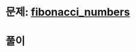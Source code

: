 # 문제: [fibonacci_numbers](https://www.hackerrank.com/challenges/ctci-fibonacci-numbers/problem?isFullScreen=true&h_l=interview&playlist_slugs%5B%5D=interview-preparation-kit&playlist_slugs%5B%5D=recursion-backtracking) 

# 풀이 
```python

```
